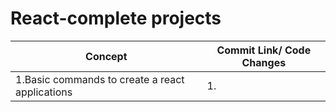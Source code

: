 
# React-complete projects  


Concept  | Commit Link/ Code Changes
-------- | -----
1.Basic commands to create a react applications  | 1. 

